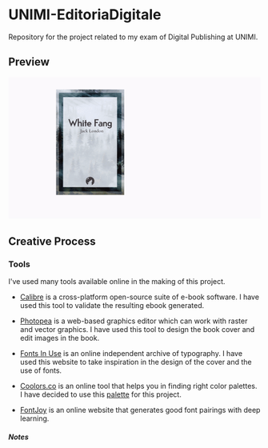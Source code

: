 # UNIMI-EditoriaDigitale
Repository for the project related to my exam of Digital Publishing at UNIMI.

## Preview

![Preview of The Ebook](./design/preview-withopts-scaled-960.gif)

## Creative Process

### Tools
I've used many tools available online in the making of this project.

* <a href="https://calibre-ebook.com/">Calibre</a> is a cross-platform open-source suite of e-book software. I have used this tool to validate the resulting ebook generated.

* <a href="https://www.photopea.com/">Photopea</a> is a web-based graphics editor which can work with raster and vector graphics. I have used this tool to design the book cover and edit images in the book.

* <a href="https://fontsinuse.com/">Fonts In Use</a> is an online independent archive of typography. I have used this website to take inspiration in the design of the cover and the use of fonts.

* <a href="https://coolors.co/">Coolors.co</a> is an online tool that helps you in finding right color palettes. I have decided to use this <a href="https://coolors.co/483c46-3c6e71-a9cef4-ad8350-09bc8a">palette</a> for this project.

* <a href="https://fontjoy.com/">FontJoy</a> is an online website that generates good font pairings with deep learning.
##### Notes 

